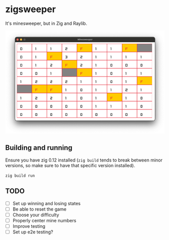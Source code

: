 # zigsweeper

It's minesweeper, but in Zig and Raylib.

![Image of current state of the game](https://github.com/hgranthorner/zigsweeper/blob/main/images/example.png?raw=true)

## Building and running

Ensure you have zig 0.12 installed (`zig build` tends to break between minor versions, so make sure to have that specific version installed).

`zig build run`

## TODO

- [ ] Set up winning and losing states
- [ ] Be able to reset the game
- [ ] Choose your difficulty
- [ ] Properly center mine numbers
- [ ] Improve testing
- [ ] Set up e2e testing?
